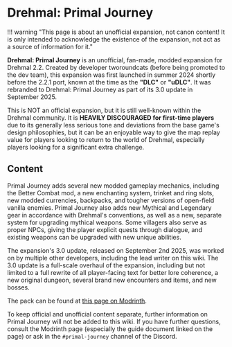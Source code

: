# Drehmal: Primal Journey

!!! warning "This page is about an unofficial expansion, not canon content! It is only intended to acknowledge the existence of the expansion, not act as a source of information for it."

**Drehmal: Primal Journey** is an unofficial, fan-made, modded expansion for Drehmal 2.2. Created by developer tworoundcats (before being promoted to the dev team), this expansion was first launched in summer 2024 shortly before the 2.2.1 port, known at the time as the **"DLC"** or **"uDLC"**. It was rebranded to Drehmal: Primal Journey as part of its 3.0 update in September 2025.

This is NOT an official expansion, but it is still well-known within the Drehmal community. It is **HEAVILY DISCOURAGED for first-time players** due to its generally less serious tone and deviations from the base game's design philosophies, but it can be an enjoyable way to give the map replay value for players looking to return to the world of Drehmal, especially players looking for a significant extra challenge.

## Content

Primal Journey adds several new modded gameplay mechanics, including the Better Combat mod, a new enchanting system, trinket and ring slots, new modded currencies, backpacks, and tougher versions of open-field vanilla enemies. Primal Journey also adds new Mythical and Legendary gear in accordance with Drehmal's conventions, as well as a new, separate system for upgrading mythical weapons. Some villagers also serve as proper NPCs, giving the player explicit quests through dialogue, and existing weapons can be upgraded with new unique abilities.

The expansion's 3.0 update, released on September 2nd 2025, was worked on by multiple other developers, including the lead writer on this wiki. The 3.0 update is a full-scale overhaul of the expansion, including but not limited to a full rewrite of all player-facing text for better lore coherence, a new original dungeon, several brand new encounters and items, and new bosses. 

The pack can be found at [this page on Modrinth](https://modrinth.com/modpack/drehmal-apotheosis-2.2-dlc).

To keep official and unofficial content separate, further information on Primal Journey will not be added to this wiki. If you have further questions, consult the Modrinth page (especially the guide document linked on the page) or ask in the `#primal-journey` channel of the Discord.
